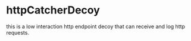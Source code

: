 # httpCatcherDecoy
this is a low interaction http endpoint decoy that can receive and log http requests.

